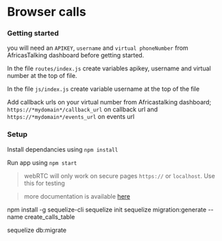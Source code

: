 # Browser calls

### Getting started
you will need an `APIKEY`, `username` and `virtual phoneNumber` from AfricasTalking dashboard before getting started.

In the file `routes/index.js` create variables apikey, username and virtual number at the top of file.

In the file `js/index.js` create variable username at the top of the file

Add callback urls on your virtual number from Africastalking dashboard;
`https://*mydomain*/callback_url` on callback url and `https://*mydomain*/events_url` on events url

### Setup
Install dependancies using `npm install`

Run app using `npm start`

> webRTC will only work on secure pages `https://` or `localhost`. Use this for testing

> more documentation is available [here](https://www.npmjs.com/package/africastalking-client)
> 
>
npm install -g sequelize-cli
sequelize init
sequelize migration:generate --name create_calls_table

sequelize db:migrate
